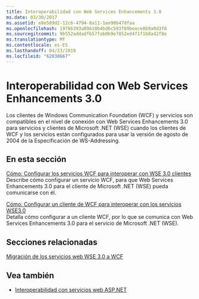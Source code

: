 ```yaml
---
title: Interoperabilidad con Web Services Enhancements 3.0
ms.date: 03/30/2017
ms.assetid: e8e589d2-12c6-4794-8a11-1ee90b47dfaa
ms.openlocfilehash: 19786393a09610b4bd6c593f89beece8b9a0d3f6
ms.sourcegitcommit: 9b552addadfb57fab0b9e7852ed4f1f1b8a42f8e
ms.translationtype: MT
ms.contentlocale: es-ES
ms.lasthandoff: 04/23/2019
ms.locfileid: "62038667"
---
```

# <a name="interoperability-with-web-services-enhancements-30"></a>Interoperabilidad con Web Services Enhancements 3.0
Los clientes de Windows Communication Foundation (WCF) y servicios son compatibles en el nivel de conexión con Web Services Enhancements 3.0 para servicios y clientes de Microsoft .NET (WSE) cuando los clientes de WCF y los servicios están configurados para usar la versión de agosto de 2004 de la Especificación de WS-Addressing.  
  
## <a name="in-this-section"></a>En esta sección  
 [Cómo: Configurar los servicios WCF para interoperar con WSE 3.0 clientes](../../../../docs/framework/wcf/feature-details/how-to-configure-wcf-services-to-interoperate-with-wse-3-0-clients.md)  
 Describe cómo configurar un servicio WCF, para que Web Services Enhancements 3.0 para el cliente de Microsoft .NET (WSE) pueda comunicarse con él.  
  
 [Cómo: Configurar un cliente de WCF para interoperar con los servicios WSE3.0](../../../../docs/framework/wcf/feature-details/how-to-configure-a-wcf-client-to-interoperate-with-wse3-0-services.md)  
 Detalla cómo configurar a un cliente WCF, por lo que se comunica con Web Services Enhancements 3.0 para el servicio de Microsoft .NET (WSE).  
  
## <a name="related-sections"></a>Secciones relacionadas  
 [Migración de los servicios web WSE 3.0 a WCF](../../../../docs/framework/wcf/feature-details/migrating-wse-3-0-web-services-to-wcf.md)  
  
## <a name="see-also"></a>Vea también

- [Interoperabilidad con servicios web ASP.NET](../../../../docs/framework/wcf/feature-details/interop-with-aspnet-web-services.md)
